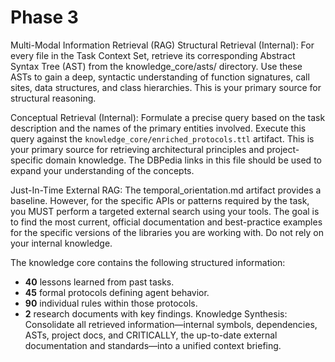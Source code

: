 # Phase 3

Multi-Modal Information Retrieval (RAG)
Structural Retrieval (Internal): For every file in the Task Context Set, retrieve its corresponding Abstract Syntax Tree (AST) from the knowledge_core/asts/ directory. Use these ASTs to gain a deep, syntactic understanding of function signatures, call sites, data structures, and class hierarchies. This is your primary source for structural reasoning.

Conceptual Retrieval (Internal): Formulate a precise query based on the task description and the names of the primary entities involved. Execute this query against the `knowledge_core/enriched_protocols.ttl` artifact. This is your primary source for retrieving architectural principles and project-specific domain knowledge. The DBPedia links in this file should be used to expand your understanding of the concepts.

Just-In-Time External RAG: The temporal_orientation.md artifact provides a baseline. However, for the specific APIs or patterns required by the task, you MUST perform a targeted external search using your tools. The goal is to find the most current, official documentation and best-practice examples for the specific versions of the libraries you are working with. Do not rely on your internal knowledge.

The knowledge core contains the following structured information:
- **40** lessons learned from past tasks.
- **45** formal protocols defining agent behavior.
- **90** individual rules within those protocols.
- **2** research documents with key findings.
Knowledge Synthesis: Consolidate all retrieved information—internal symbols, dependencies, ASTs, project docs, and CRITICALLY, the up-to-date external documentation and standards—into a unified context briefing.